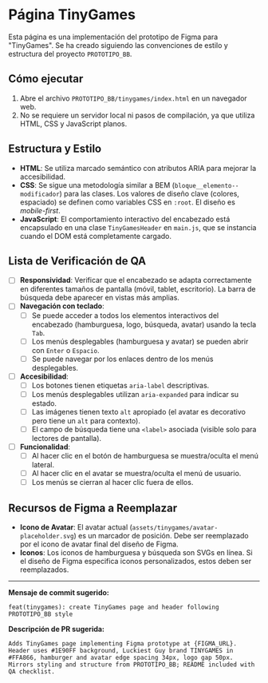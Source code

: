 # Página TinyGames

Esta página es una implementación del prototipo de Figma para "TinyGames". Se ha creado siguiendo las convenciones de estilo y estructura del proyecto `PROTOTIPO_BB`.

## Cómo ejecutar

1.  Abre el archivo `PROTOTIPO_BB/tinygames/index.html` en un navegador web.
2.  No se requiere un servidor local ni pasos de compilación, ya que utiliza HTML, CSS y JavaScript planos.

## Estructura y Estilo

-   **HTML**: Se utiliza marcado semántico con atributos ARIA para mejorar la accesibilidad.
-   **CSS**: Se sigue una metodología similar a BEM (`bloque__elemento--modificador`) para las clases. Los valores de diseño clave (colores, espaciado) se definen como variables CSS en `:root`. El diseño es *mobile-first*.
-   **JavaScript**: El comportamiento interactivo del encabezado está encapsulado en una clase `TinyGamesHeader` en `main.js`, que se instancia cuando el DOM está completamente cargado.

## Lista de Verificación de QA

-   [ ] **Responsividad**: Verificar que el encabezado se adapta correctamente en diferentes tamaños de pantalla (móvil, tablet, escritorio). La barra de búsqueda debe aparecer en vistas más amplias.
-   [ ] **Navegación con teclado**:
    -   [ ] Se puede acceder a todos los elementos interactivos del encabezado (hamburguesa, logo, búsqueda, avatar) usando la tecla `Tab`.
    -   [ ] Los menús desplegables (hamburguesa y avatar) se pueden abrir con `Enter` o `Espacio`.
    -   [ ] Se puede navegar por los enlaces dentro de los menús desplegables.
-   [ ] **Accesibilidad**:
    -   [ ] Los botones tienen etiquetas `aria-label` descriptivas.
    -   [ ] Los menús desplegables utilizan `aria-expanded` para indicar su estado.
    -   [ ] Las imágenes tienen texto `alt` apropiado (el avatar es decorativo pero tiene un `alt` para contexto).
    -   [ ] El campo de búsqueda tiene una `<label>` asociada (visible solo para lectores de pantalla).
-   [ ] **Funcionalidad**:
    -   [ ] Al hacer clic en el botón de hamburguesa se muestra/oculta el menú lateral.
    -   [ ] Al hacer clic en el avatar se muestra/oculta el menú de usuario.
    -   [ ] Los menús se cierran al hacer clic fuera de ellos.

## Recursos de Figma a Reemplazar

-   **Icono de Avatar**: El avatar actual (`assets/tinygames/avatar-placeholder.svg`) es un marcador de posición. Debe ser reemplazado por el icono de avatar final del diseño de Figma.
-   **Iconos**: Los iconos de hamburguesa y búsqueda son SVGs en línea. Si el diseño de Figma especifica iconos personalizados, estos deben ser reemplazados.

---
**Mensaje de commit sugerido:**

```
feat(tinygames): create TinyGames page and header following PROTOTIPO_BB style
```

**Descripción de PR sugerida:**

```
Adds TinyGames page implementing Figma prototype at {FIGMA_URL}. Header uses #1E90FF background, Luckiest Guy brand TINYGAMES in #FFA866, hamburger and avatar edge spacing 34px, logo gap 50px. Mirrors styling and structure from PROTOTIPO_BB; README included with QA checklist.
```

